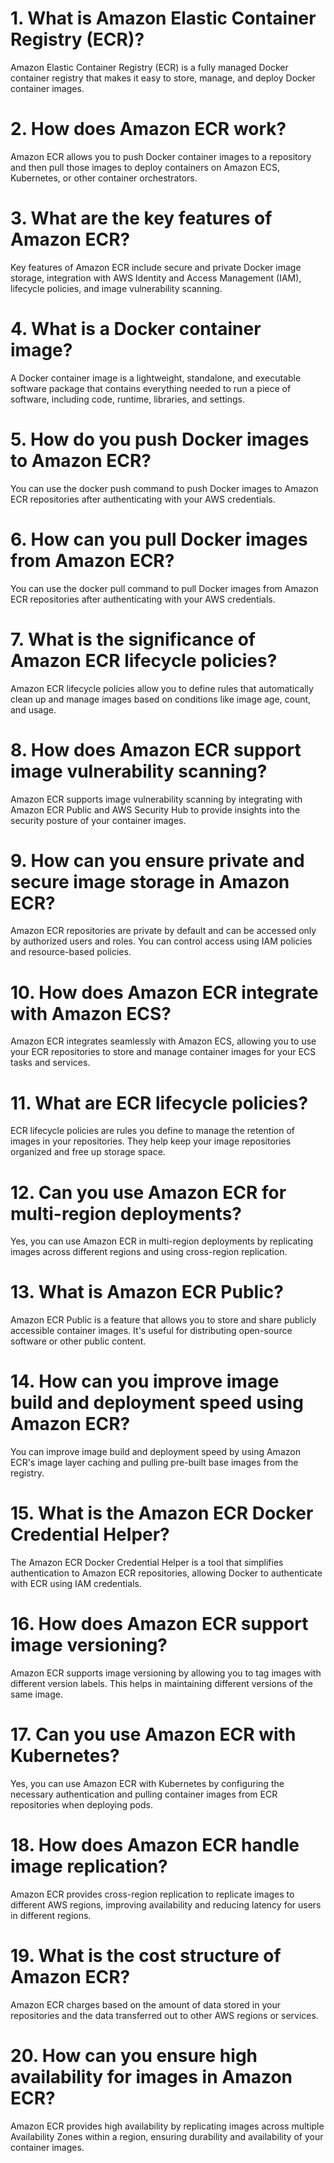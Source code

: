 # 1. What is Amazon Elastic Container Registry (ECR)?
Amazon Elastic Container Registry (ECR) is a fully managed Docker container registry that makes it easy to store, manage, and deploy Docker container images.

# 2. How does Amazon ECR work?
Amazon ECR allows you to push Docker container images to a repository and then pull those images to deploy containers on Amazon ECS, Kubernetes, or other container orchestrators.

# 3. What are the key features of Amazon ECR?
Key features of Amazon ECR include secure and private Docker image storage, integration with AWS Identity and Access Management (IAM), lifecycle policies, and image vulnerability scanning.

# 4. What is a Docker container image?
A Docker container image is a lightweight, standalone, and executable software package that contains everything needed to run a piece of software, including code, runtime, libraries, and settings.

# 5. How do you push Docker images to Amazon ECR?
You can use the docker push command to push Docker images to Amazon ECR repositories after authenticating with your AWS credentials.

# 6. How can you pull Docker images from Amazon ECR?
You can use the docker pull command to pull Docker images from Amazon ECR repositories after authenticating with your AWS credentials.

# 7. What is the significance of Amazon ECR lifecycle policies?
Amazon ECR lifecycle policies allow you to define rules that automatically clean up and manage images based on conditions like image age, count, and usage.

# 8. How does Amazon ECR support image vulnerability scanning?
Amazon ECR supports image vulnerability scanning by integrating with Amazon ECR Public and AWS Security Hub to provide insights into the security posture of your container images.

# 9. How can you ensure private and secure image storage in Amazon ECR?
Amazon ECR repositories are private by default and can be accessed only by authorized users and roles. You can control access using IAM policies and resource-based policies.

# 10. How does Amazon ECR integrate with Amazon ECS?
Amazon ECR integrates seamlessly with Amazon ECS, allowing you to use your ECR repositories to store and manage container images for your ECS tasks and services.

# 11. What are ECR lifecycle policies?
ECR lifecycle policies are rules you define to manage the retention of images in your repositories. They help keep your image repositories organized and free up storage space.

# 12. Can you use Amazon ECR for multi-region deployments?
Yes, you can use Amazon ECR in multi-region deployments by replicating images across different regions and using cross-region replication.

# 13. What is Amazon ECR Public?
Amazon ECR Public is a feature that allows you to store and share publicly accessible container images. It's useful for distributing open-source software or other public content.

# 14. How can you improve image build and deployment speed using Amazon ECR?
You can improve image build and deployment speed by using Amazon ECR's image layer caching and pulling pre-built base images from the registry.

# 15. What is the Amazon ECR Docker Credential Helper?
The Amazon ECR Docker Credential Helper is a tool that simplifies authentication to Amazon ECR repositories, allowing Docker to authenticate with ECR using IAM credentials.

# 16. How does Amazon ECR support image versioning?
Amazon ECR supports image versioning by allowing you to tag images with different version labels. This helps in maintaining different versions of the same image.

# 17. Can you use Amazon ECR with Kubernetes?
Yes, you can use Amazon ECR with Kubernetes by configuring the necessary authentication and pulling container images from ECR repositories when deploying pods.

# 18. How does Amazon ECR handle image replication?
Amazon ECR provides cross-region replication to replicate images to different AWS regions, improving availability and reducing latency for users in different regions.

# 19. What is the cost structure of Amazon ECR?
Amazon ECR charges based on the amount of data stored in your repositories and the data transferred out to other AWS regions or services.

# 20. How can you ensure high availability for images in Amazon ECR?
Amazon ECR provides high availability by replicating images across multiple Availability Zones within a region, ensuring durability and availability of your container images.
